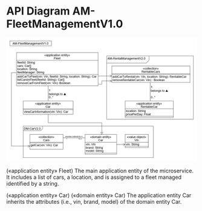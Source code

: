 # API Diagram AM-FleetManagementV1.0

![](../figures/ad_am-fleet_management_v1.0.png)

(«application entity» Fleet) The main application entity of the microservice. It includes a list of cars, a location, and is assigned to a fleet managed identified by a string.

(«application entity» Car) («domain entity» Car) The application entity Car inherits the attributes (i.e., vin, brand, model) of the domain entity Car.
